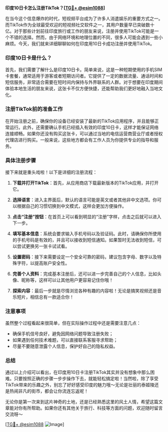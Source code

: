 **印度10日卡怎么注册TikTok？[[TG💪+ @esim1088](https://t.me/s/esim1088)]**

在当今这个信息爆炸的时代，短视频平台成为了许多人消遣娱乐的重要方式之一。而TikTok作为全球最受欢迎的短视频社交软件之一，其用户数量早已突破数十亿。对于那些计划前往印度旅行或工作的朋友来说，注册并使用TikTok可能是一个不错的选择。然而，由于网络环境和地理位置的不同，很多人可能会遇到一些小麻烦。今天，我们就来详细聊聊如何在印度用10日卡成功注册并使用TikTok。

### 印度10日卡是什么？

首先，我们需要了解什么是印度10日卡。简单来说，这是一种短期使用的手机SIM卡套餐，通常适用于游客或者短期访问者。它提供了一定的数据流量、通话时间和短信服务，非常适合需要在短时间内保持与外界联系的人群。对于想要在印度期间体验本地生活的朋友来说，这张卡不仅方便快捷，还能帮助我们更好地融入当地文化。

### 注册TikTok前的准备工作

在开始注册之前，确保你的设备已经安装了最新的TikTok应用程序，并且能够正常运行。此外，还需要确认手机已经插入有效的印度10日卡，这样才能保证网络连接顺畅。如果你还没有购买这张卡，可以通过当地的电信运营商营业厅或者授权代理店进行购买。一般来说，这些地方都会有工作人员为你提供专业的指导和服务。

### 具体注册步骤

接下来就是重头戏啦！以下是详细的注册流程：

1. **下载并打开TikTok**：首先，从应用商店下载最新版本的TikTok应用，并打开它。
   
2. **选择语言**：进入主界面后，默认的语言可能是英文或者其他非中文选项。你可以根据自己的习惯切换到中文模式，这样会更加方便操作。

3. **点击“注册”按钮**：在首页上可以看到明显的“注册”字样，点击之后就可以进入下一步。

4. **填写基本信息**：系统会要求输入手机号码以及验证码。此时，请确保你所使用的手机号码是有效的，并且可以接收到短信通知。如果暂时无法收到短信，可以尝试更换另一张卡试试看。

5. **设置密码**：接下来需要设定一个安全可靠的密码，建议包含字母、数字以及特殊字符，以提高账户安全性。

6. **完善个人资料**：完成基本注册后，还可以进一步完善自己的个人信息，比如头像、昵称等，这样可以让其他用户更容易记住你哦！

7. **探索内容**：最后一步就是尽情浏览各种有趣的内容啦！无论是搞笑视频还是音乐短片，相信总有一款适合你！

### 注意事项

虽然整个过程看起来很简单，但在实际操作过程中还是需要注意几点：
- 确保手机信号良好，避免因网络问题导致注册失败；
- 如果遇到任何技术难题，可以直接联系客服寻求帮助；
- 尽量不要随意泄露个人信息，保护好自己的隐私权益。

### 总结

通过以上介绍可以看出，在印度用10日卡注册TikTok其实并没有想象中那么困难。只要按照正确的步骤一步步操作下去，就能轻松搞定啦！当然啦，除了享受TikTok带来的乐趣之外，别忘了好好感受印度的魅力哦～无论是壮丽的泰姬陵还是热闹非凡的街市，都会让你流连忘返呢！

无论你是第一次来到这片神奇的土地，还是已经熟悉这里的风土人情，希望这篇文章能对你有所帮助。如果你还有其他关于旅行、科技等方面的问题，欢迎随时留言交流呀～

[[TG💪+ @esim1088](https://t.me/s/esim1088) ![Image](https://i.postimg.cc/4NQfJmqS/Snipaste-2025-05-13-00-14-12.png)]